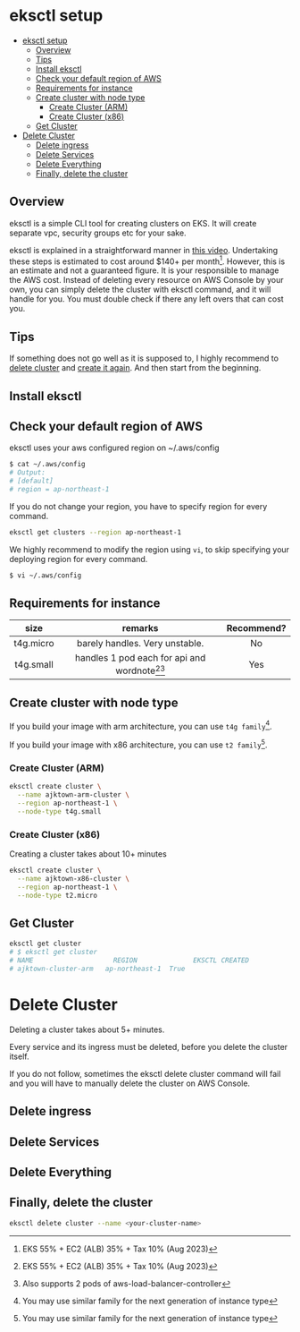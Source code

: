 # eksctl setup

<!-- TOC -->

- [eksctl setup](#eksctl-setup)
  - [Overview](#overview)
  - [Tips](#tips)
  - [Install eksctl](#install-eksctl)
  - [Check your default region of AWS](#check-your-default-region-of-aws)
  - [Requirements for instance](#requirements-for-instance)
  - [Create cluster with node type](#create-cluster-with-node-type)
    - [Create Cluster (ARM)](#create-cluster-arm)
    - [Create Cluster  (x86)](#create-cluster--x86)
  - [Get Cluster](#get-cluster)
- [Delete Cluster](#delete-cluster)
  - [Delete ingress](#delete-ingress)
  - [Delete Services](#delete-services)
  - [Delete Everything](#delete-everything)
  - [Finally, delete the cluster](#finally-delete-the-cluster)

<!-- /TOC -->

## Overview

eksctl is a simple CLI tool for creating clusters on EKS. It will create separate vpc, security groups etc for your sake.

eksctl is explained in a straightforward manner in [this video](https://youtu.be/p6xDCz00TxU).
Undertaking these steps is estimated to cost around $140+ per month[^1]. However, this is an estimate and not a guaranteed figure. It is your responsible to manage the AWS cost. Instead of deleting every resource on AWS Console by your own, you can simply delete the cluster with eksctl command, and it will handle for you. You must double check if there any left overs that can cost you.

[^1]: EKS 55% + EC2 (ALB) 35% + Tax 10% (Aug 2023)

## Tips

If something does not go well as it is supposed to, I highly recommend to [delete cluster](#delete-cluster) and [create it again](#create-cluster-with-node-type). And then start from the beginning.

## Install eksctl

## Check your default region of AWS

eksctl uses your aws configured region on ~/.aws/config

``` sh
$ cat ~/.aws/config
# Output:
# [default]
# region = ap-northeast-1
```

If you do not change your region, you have to specify region for every command.

``` sh
eksctl get clusters --region ap-northeast-1
```

We highly recommend to modify the region using `vi`, to skip specifying your deploying region for every command.
```sh
$ vi ~/.aws/config
```

## Requirements for instance

|   size    |                     remarks                     | Recommend? |
|:---------:|:-----------------------------------------------:|:----------:|
| t4g.micro |         barely handles. Very unstable.          |     No     |
| t4g.small | handles 1 pod each for api and wordnote[^1][^2] |    Yes     |

[^1]: Also supports 2 pods for rolling update
[^2]: Also supports 2 pods of aws-load-balancer-controller


## Create cluster with node type

If you build your image with arm architecture, you can use `t4g family`[^3].

If you build your image with x86 architecture, you can use `t2 family`[^3].

[^3]: You may use similar family for the next generation of instance type


### Create Cluster (ARM)
```sh
eksctl create cluster \
  --name ajktown-arm-cluster \
  --region ap-northeast-1 \
  --node-type t4g.small
```

### Create Cluster  (x86)

Creating a cluster takes about 10+ minutes
```sh
eksctl create cluster \
  --name ajktown-x86-cluster \
  --region ap-northeast-1 \
  --node-type t2.micro
```

## Get Cluster
```sh
eksctl get cluster
# $ eksctl get cluster
# NAME			          REGION		      EKSCTL CREATED
# ajktown-cluster-arm	ap-northeast-1	True
```

# Delete Cluster
Deleting a cluster takes about 5+ minutes.

Every service and its ingress must be deleted, before you delete the cluster itself.

If you do not follow, sometimes the eksctl delete cluster command will fail and you will have to manually delete the cluster on AWS Console.

## Delete ingress

## Delete Services

## Delete Everything

## Finally, delete the cluster

```sh
eksctl delete cluster --name <your-cluster-name>
```